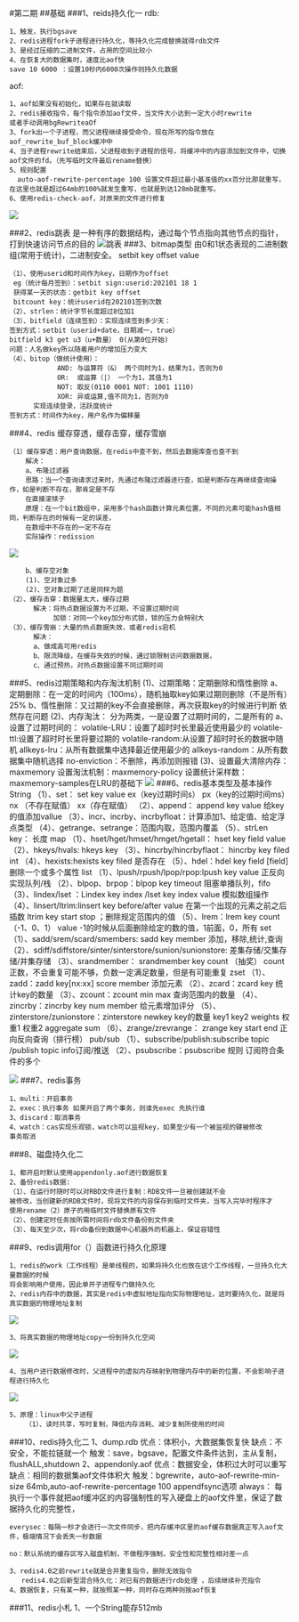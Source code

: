 #第二期
##基础
###1、reids持久化一
rdb:

    1、触发，执行bgsave
    2、redis进程fork子进程进行持久化，等持久化完成替换就得rdb文件
    3、是经过压缩的二进制文件，占用的空间比较小
    4、在恢复大的数据集时，速度比aof快
    save 10 6000 ：设置10秒内6000次操作则持久化数据
aof:

    1、aof如果没有初始化，如果存在就读取
    2、redis接收指令，每个指令添加aof文件，当文件大小达到一定大小时rewrite
    或者手动调用bgRewriteaOf
    3、fork出一个子进程，而父进程继续接受命令，现在所写的指令放在aof_rewrite_buf_block缓冲中
    4、当子进程rewrite结束后，父进程收到子进程的信号，将缓冲中的内容添加到文件中，切换aof文件的fd。（先写临时文件最后rename替换）
    5、规则配置
      auto-aof-rewrite-percentage 100 设置文件超过最小基准值的xx百分比那就重写，在这里也就是超过64mb的100%就发生重写，也就是到达128mb就重写。
    6、使用redis-check-aof，对原来的文件进行修复  
   ![](/image/redis4.png) 
     
###2、redis跳表
是一种有序的数据结构，通过每个节点指向其他节点的指针，打到快速访问节点的目的
![跳表](/image/skipList.png)
###3、bitmap类型
由0和1状态表现的二进制数组(常用于统计)，二进制安全。
setbit key offset value

    （1）、使用userid和时间作为key，日期作为offset
     eg（统计每月签到）：setbit sign:userid:202101 18 1
     获得某一天的状态：getbit key offset
     bitcount key：统计userid在202101签到次数
    （2）、strlen：统计字节长度超过8位加1
    （3）、bitfield（连续签到）：实现连续签到多少天： 
    签到方式：setbit（userid+date，日期减一，true）
    bitfield k3 get u3（u+数量） 0(从第0位开始)
    问题：人名做key所以随着用户的增加压力变大
    （4）、bitop（做统计使用）：
                AND: 与运算符（&） 两个同时为1，结果为1，否则为0  
                OR:  或运算（|） 一个为1，其值为1
                NOT: 取反(0110 0001 NOT: 1001 1110)
                XOR: 异或运算,值不同为1，否则为0
          实现连续登录，活跃度统计
    签到方式：时间作为key，用户名作为偏移量  
###4、redis 缓存穿透，缓存击穿，缓存雪崩
        
    （1）缓存穿透：用户查询数据，在redis中查不到，然后去数据库查也查不到
        解决：
        a、布隆过滤器
        思路：当一个查询请求过来时，先通过布隆过滤器进行查，如是判断存在再继续查询操作，如是判断不存在，那肯定是不存
        在直接滚犊子
        原理：在一个bit数组中，采用多个hash函数计算元素位置，不同的元素可能hash值相同，判断存在的时候有一定的误差，
        在数组中不存在的一定不存在
        实际操作：redission
![](/image/redis1.png) 
                        
        b、缓存空对象
        (1)、空对象过多
        (2)、空对象过期了还是同样为题  
    （2）、缓存击穿：数据量太大，缓存过期
          解决：将热点数据设置为不过期，不设置过期时间
               加锁：对同一个key加分布式锁，锁的压力会特别大
    （3）、缓存雪崩：大量的热点数据失效，或者redis宕机
          解决：
          a、做成高可用redis
          b、限流降级，在缓存失效的时候，通过锁限制访问数据数据，
          c、通过预热，对热点数据设置不同过期时间
###5、redis过期策略和内存淘汰机制
    (1)、过期策略：定期删除和惰性删除
        a、定期删除：在一定的时间内（100ms），随机抽取key如果过期则删除（不是所有）25%
        b、惰性删除：又过期的key不会直接删除，再次获取key的时候进行判断
        依然存在问题
    (2)、内存淘汰： 分为两类，一是设置了过期时间的，二是所有的
        a、设置了过期时间的：
        volatile-LRU：设置了超时时长里最近使用最少的
        volatile-ttl:设置了超时时长里将要过期的
        volatile-random:从设置了超时时长的数据中随机
        allkeys-lru：从所有数据集中选择最近使用最少的
        allkeys-random：从所有数据集中随机选择
        no-enviction：不删除，再添加则报错
    (3)、设置最大清除内存：maxmemory
         设置淘汰机制：maxmemory-policy
         设置统计采样数：maxmemory-samples在LRU的基础下
![](/image/redis2.png)
###6、redis基本类型及基本操作
    String
    （1）、set： set key value ex（key过期时间s） px（key的过期时间ms） nx （不存在赋值） xx（存在赋值）
    （2）、append： append key value 给key的值添加vallue
    （3）、incr、incrby、incrbyfloat：计算添加1、给定值、给定浮点类型
    （4）、getrange、setrange：范围内取，范围内覆盖
    （5）、strLen key： 长度 
    map
    （1）、hset/hget/hmset/hmget/hgetall： hset key field value 
    （2）、hkeys/hvals: hkeys key
    （3）、hincrby/hincrbyflaot： hincrby key filed int
    （4）、hexists:hexists key filed 是否存在
    （5）、hdel：hdel key field [field] 删除一个或多个属性
    list
    （1）、lpush/rpush/lpop/rpop:lpush key value 正反向实现队列/栈
    （2）、blpop、brpop：blpop key timeout 阻塞单播队列，fifo
    （3）、lindex/lset ：Lindex key index /lset key index value 模拟数组操作
    （4）、linsert/ltrim:linsert key before/after value 在第一个出现的元素之前之后插数
          ltrim key start stop ；删除规定范围内的值
    （5）、lrem：lrem key count（-1、0、1） value 
          -1的时候从后面删除给定的数的值，1前面，0，所有
    set
    （1）、sadd/srem/scard/smembers: sadd key member 添加，移除,统计,查询
    （2）、sdiff/sdiffstore/sinter/sinterstore/sunion/sunionstore:
           差集存储/交集存储/并集存储
    （3）、srandmember： srandmember key count （抽奖）
            count正数，不会重复可能不够，负数一定满足数量，但是有可能重复
    zset
    （1）、zadd：zadd key[nx:xx] score member 添加元素
    （2）、zcard：zcard key 统计key的数量
    （3）、zcount：zcount min max 查询范围内的数量
    （4）、zincrby：zincrby key num member 给元素增加评分
    （5）、zinterstore/zunionstore：zinterstore  newkey key的数量 key1 key2
     weights 权重1 权重2 aggregate sum
    （6）、zrange/zrevrange： zrange key start end 正向反向查询（排行榜）
    pub/sub
    （1）、subscribe/publish:subscribe topic /publish topic info订阅/推送
    （2）、psubscribe：psubscribe 规则 订阅符合条件的多个
    
   ![](/image/redis3.png)
###7、redis事务
    
    1、multi：开启事务
    2、exec：执行事务 如果开启了两个事务，则谁先exec 先执行谁
    3、discard：取消事务
    4、watch：cas实现乐观锁，watch可以监视key，如果至少有一个被监视的键被修改
    事务取消  
###8、磁盘持久化二
    
    1、都开启时默认使用appendonly.aof进行数据恢复
    2、备份redis数据:
    （1）、在运行时随时可以对RBD文件进行复制：RDB文件一旦被创建就不会
    被修改，当创建新的RDB文件时，现将文件的内容保存到临时文件夹，当写入完毕时程序才
    使用rename（2）原子的用临时文件替换原有文件
    （2）、创建定时任务按所需时间将rdb文件备份到文件夹
    （3）、每天至少次，将rdb备份到数据中心机器外的机器上，保证容错性
###9、redis调用for（）函数进行持久化原理

    1、redis的work（工作线程）是单线程的，如果将持久化也放在这个工作线程，一旦持久化大量数据的时候
    将会影响用户使用，因此单开子进程专门做持久化
    2、redis内存中的数据，其实是redis中虚拟地址指向实际物理地址，这时要持久化，就是将真实数据的物理地址复制
![](/image/redis5.png)    
    
    3、将真实数据的物理地址copy一份到持久化空间
![](/image/redis6.png)
    
    4、当用户进行数据修改时，父进程中的虚拟内存映射到物理内存中的新的位置，不会影响子进程进行持久化
![](/image/redis7.png)

    5、原理：linux中父子进程
        （1）、读时共享，写时复制，降低内存消耗、减少复制所使用的时间
###10、redis持久化二
    1、dump.rdb
    优点：体积小，大数据集恢复快
    缺点：不安全，不能拉链就一个
    触发：save，bgsave，配置文件条件达到，主从复制，flushALL,shutdown
    2、appendonly.aof
    优点：数据安全，体积过大时可以重写
    缺点：相同的数据集aof文件体积大
    触发：bgrewrite，auto-aof-rewrite-min-size 64mb,auto-aof-rewrite-percentage 100
    appendfsync选项
    always： 每执行一个事件就把aof缓冲区的内容强制性的写入硬盘上的aof文件里，保证了数据持久化的完整性，
    
    everysec：每隔一秒才会进行一次文件同步，把内存缓冲区里的aof缓存数据真正写入aof文件，极端情况下会丢失一秒数据
    
    no：默认系统的缓存区写入磁盘机制，不做程序强制，安全性和完整性相对差一点
    
    3、redis4.0之前rewrite就是合并重复指令，删除无效指令 
       redis4.0之后新型混合持久化：对已有的数据进行rdb处理 ，后续继续补充指令
    4、数据恢复，只有某一种，就按照某一种，同时存在两种则按aof恢复
###11、redis小札
    1、一个String能存512mb
    
     
       
   
         

    




               
                
           
       
   

      

    